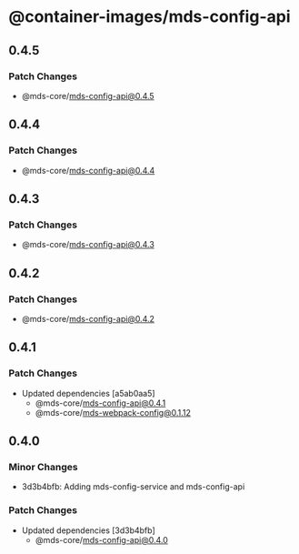# @container-images/mds-config-api

## 0.4.5

### Patch Changes

- @mds-core/mds-config-api@0.4.5

## 0.4.4

### Patch Changes

- @mds-core/mds-config-api@0.4.4

## 0.4.3

### Patch Changes

- @mds-core/mds-config-api@0.4.3

## 0.4.2

### Patch Changes

- @mds-core/mds-config-api@0.4.2

## 0.4.1

### Patch Changes

- Updated dependencies [a5ab0aa5]
  - @mds-core/mds-config-api@0.4.1
  - @mds-core/mds-webpack-config@0.1.12

## 0.4.0

### Minor Changes

- 3d3b4bfb: Adding mds-config-service and mds-config-api

### Patch Changes

- Updated dependencies [3d3b4bfb]
  - @mds-core/mds-config-api@0.4.0
